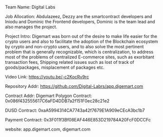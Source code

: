 Team Name: Digital Labs

Job Allocation: Abdulazeez, Dezzy are the smartcontract developers and Iniodu and Dominic the Frontend developers, Dominic is the team lead and also manages the project.

Project Intro: Digemart was born out of the desire to make life easier for the crypto users and also to facilitate the adoption of the Blockchain ecosystem by crypto and non-crypto users, and to also solve the most pertinent problem that is generally recognizable, which is centralization, to address most of the problems of centralized E-commerce sites, such as exorbitant transaction fees, Shipping related issues such as lost of track of goods/packages, misplacement of packages etc.

Video Link: https://youtu.be/-c2KocRv9rc

Repository Addr: https://github.com/Digital-Labrs/app.digemart.com

Contract Addr: Digemart Polygon Contract: 0x086f432555617C6aFD4DDB7a2f151F0ec28c21e2

DUSD Contract: 0xaA5994314CA7743a42f7679E1A909eCEcA3bc1b7

Payment Contract: 0x3F011f3Bf08EAF446E853D219784A20FcF0DCCFc

website: app.digemart.com, digemart.com
